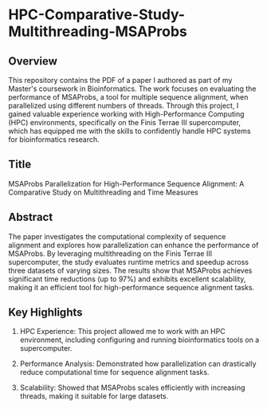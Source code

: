 # HPC-Comparative-Study-Multithreading-MSAProbs

## Overview
This repository contains the PDF of a paper I authored as part of my Master's coursework in Bioinformatics. The work focuses on evaluating the performance of MSAProbs, a tool for multiple sequence alignment, when parallelized using different numbers of threads. Through this project, I gained valuable experience working with High-Performance Computing (HPC) environments, specifically on the Finis Terrae III supercomputer, which has equipped me with the skills to confidently handle HPC systems for bioinformatics research.

## Title
MSAProbs Parallelization for High-Performance Sequence Alignment: A Comparative Study on Multithreading and Time Measures

## Abstract
The paper investigates the computational complexity of sequence alignment and explores how parallelization can enhance the performance of MSAProbs. By leveraging multithreading on the Finis Terrae III supercomputer, the study evaluates runtime metrics and speedup across three datasets of varying sizes. The results show that MSAProbs achieves significant time reductions (up to 97%) and exhibits excellent scalability, making it an efficient tool for high-performance sequence alignment tasks.

## Key Highlights
1) HPC Experience: This project allowed me to work with an HPC environment, including configuring and running bioinformatics tools on a supercomputer.

2) Performance Analysis: Demonstrated how parallelization can drastically reduce computational time for sequence alignment tasks.

3) Scalability: Showed that MSAProbs scales efficiently with increasing threads, making it suitable for large datasets.
